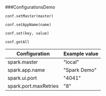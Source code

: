 ###ConfigurationsDemo

`conf.setMaster(master)`


`conf.setAppName(name)`


`conf.set(key, value)`


`conf.getAll`


|Configuration|Example value|
|-------------|-------------|
|spark.master|"local"|
|spark.app.name|"Spark Demo"|
|spark.ui.port|"4041"|
|spark.port.maxRetries|"8"|